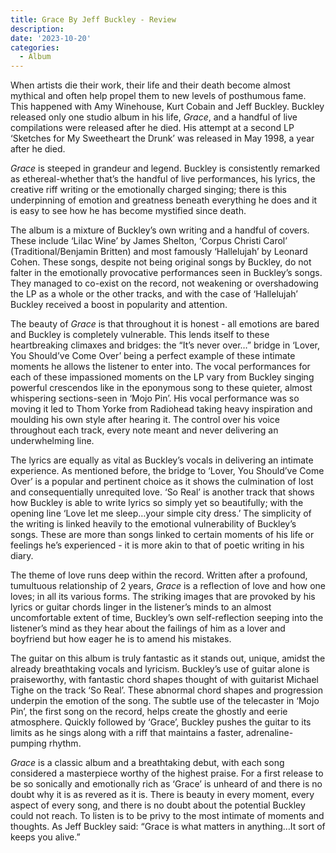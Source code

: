 ```yaml
---
title: Grace By Jeff Buckley - Review
description: 
date: '2023-10-20'
categories:
  - Album
---
```


When artists die their work, their life and their death become almost mythical and often help propel them to new levels of posthumous fame. This happened with Amy Winehouse, Kurt Cobain and Jeff Buckley. Buckley released only one studio album in his life, *Grace*, and a handful of live compilations were released after he died. His attempt at a second LP ‘Sketches for My Sweetheart the Drunk’ was released in May 1998, a year after he died.


*Grace* is steeped in grandeur and legend. Buckley is consistently remarked as ethereal-whether that’s the handful of live performances, his lyrics, the creative riff writing or the emotionally charged singing; there is this underpinning of emotion and greatness beneath everything he does and it is easy to see how he has become mystified since death.


The album is a mixture of Buckley’s own writing and a handful of covers. These include ‘Lilac Wine’ by James Shelton, ‘Corpus Christi Carol’ (Traditional/Benjamin Britten) and most famously ‘Hallelujah’ by Leonard Cohen. These songs, despite not being original songs by Buckley, do not falter in the emotionally provocative performances seen in Buckley’s songs. They managed to co-exist on the record, not weakening or overshadowing the LP as a whole or the other tracks, and with the case of ‘Hallelujah’ Buckley received a boost in popularity and attention.


The beauty of *Grace* is that throughout it is honest - all emotions are bared and Buckley is completely vulnerable. This lends itself to these heartbreaking climaxes and bridges: the “It’s never over…” bridge in ‘Lover, You Should’ve Come Over’ being a perfect example of these intimate moments he allows the listener to enter into. The vocal performances for each of these impassioned moments on the LP vary from Buckley singing powerful crescendos like in the eponymous song to these quieter, almost whispering sections-seen in ‘Mojo Pin’. His vocal performance was so moving it led to Thom Yorke from Radiohead taking heavy inspiration and moulding his own style after hearing it. The control over his voice throughout each track, every note meant and never delivering an underwhelming line.


The lyrics are equally as vital as Buckley’s vocals in delivering an intimate experience. As mentioned before, the bridge to ‘Lover, You Should’ve Come Over’ is a popular and pertinent choice as it shows the culmination of lost and consequentially unrequited love. ‘So Real’ is another track that shows how Buckley is able to write lyrics so simply yet so beautifully; with the opening line ‘Love let me sleep…your simple city dress.’ The simplicity of the writing is linked heavily to the emotional vulnerability of Buckley’s songs. These are more than songs linked to certain moments of his life or feelings he’s experienced - it is more akin to that of poetic writing in his diary. 


The theme of love runs deep within the record. Written after a profound, tumultuous relationship of 2 years, *Grace* is a reflection of love and how one loves; in all its various forms. The striking images that are provoked by his lyrics or guitar chords linger in the listener’s minds to an almost uncomfortable extent of time, Buckley’s own self-reflection seeping into the listener’s mind as they hear about the failings of him as a lover and boyfriend but how eager he is to amend his mistakes. 


The guitar on this album is truly fantastic as it stands out, unique, amidst the already breathtaking vocals and lyricism. Buckley’s use of guitar alone is praiseworthy, with fantastic chord shapes thought of with guitarist Michael Tighe on the track ‘So Real’. These abnormal chord shapes and progression underpin the emotion of the song. The subtle use of the telecaster in ‘Mojo Pin’, the first song on the record, helps create the ghostly and eerie atmosphere. Quickly followed by ‘Grace’, Buckley pushes the guitar to its limits as he sings along with a riff that maintains a faster, adrenaline-pumping rhythm.


*Grace* is a classic album and a breathtaking debut, with each song considered a masterpiece worthy of the highest praise. For a first release to be so sonically and emotionally rich as ‘Grace’ is unheard of and there is no doubt why it is as revered as it is. There is beauty in every moment, every aspect of every song, and there is no doubt about the potential Buckley could not reach. To listen is to be privy to the most intimate of moments and thoughts. As Jeff Buckley said: “Grace is what matters in anything…It sort of keeps you alive.”

